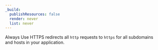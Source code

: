 ```yaml
---
_build:
  publishResources: false
  render: never
  list: never
---
```


Always Use HTTPS redirects all `http` requests to `https` for all subdomains and hosts in your application.
